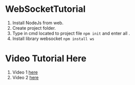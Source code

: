 # WebSocketTutorial
1. Install NodeJs from web.
2. Create project folder.
3. Type in cmd located to project file `npm init` and enter all .
4. Install library websocket `npm install ws`

# Video Tutorial Here
1. Video 1 [here](https://www.youtube.com/watch?v=QrKIWKB01JQ&t=1650s)
2. Video 2 [here](https://www.youtube.com/watch?v=3FSJXY6IsbQ)
